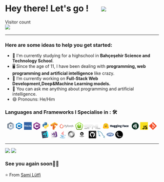 # Hey there! Let's go ! &emsp;  <img src="https://github.com/TheDudeThatCode/TheDudeThatCode/blob/master/Assets/Hi.gif" width="40px">

<p> 
  Visitor count <br>
  <img src="https://profile-counter.glitch.me/system-linux/count.svg"/>
</p>

<hr>

### Here are some ideas to help you get started:
- 🔬 I'm currently studying for a highschool in <strong>Bahçeşehir Science and Technology School</strong>.
- 🖥️ Since the age of 11, I have been dealing with <strong>programming, web programming and artificial intelligence</strong> like crazy.
- 🔭 I’m currently working on <strong>Full-Stack Web Development,Deep&Machine Learning models.</strong>
- 💬 You can ask me anything about programming and artificial intelligence.
- 😄 Pronouns: He/Him

### Languages and Frameworks I Specialise in : 🛠
<p align="center">
  <code><img title="C" height="25" src="c.png"></code>
  <code><img title="C++" height="25" src="cpp.png"></code>
  <code><img title="Pascal" height="25" src="pascal.jpeg"></code>
  <code><img title="C#" height="25" src="cSharp.png"></code>
  <code><img title="Python" height="25" src="python-original.png"></code>
  <code><img title="Tensorflow" height="25" src="tf.png"></code>
  <code><img title="Pytorch" height="25" src="pytorch_logo.png"></code>
  <code><img title="SFML-C++" height="25" src="sfml-logo-big.png"></code>
  <code><img title="Huggingface" height="25" src="huggingface.png"></code>
  <code><img title="Django" height="25" src="django.png"></code>
  <code><img title="Javascript" height="25" src="javascript.png"></code>
  <code><img title="Git" height="25" src="git-original.png"></code>
  <code><img title="Visual Studio Code" height="25" src="vscode.png"></code>
  <code><img title="Microsoft Visual Studio" height="25" src="visualstudio.png"></code>
  <code><img title="Java" height="25" src="java-original.png"></code>
  <code><img title="JSON" height="25" src="json.png"></code>
  <code><img title="Unreal Engine" height="25" src="unreallogo.png"></code>
  <code><img title="GitHub" height="25" src="github.png"></code>
  <code><img title="MySQL" height="25" src="mysql.png"></code>
  <code><img title="PHP" height="25" src="php.png"></code>
  <code><img title="Flask" height="25" src="flask.png"></code>
</p>
<hr>

<img src="https://github-readme-stats.vercel.app/api?username=system-linux&show_icons=true&theme=radical">
<img src="https://github-readme-stats.vercel.app/api/top-langs/?username=system-linux&layout=donut&theme=radical">

### See you again soon🙏🏼
⭐️ From [Sami Lütfi](https://github.com/system-linux)
